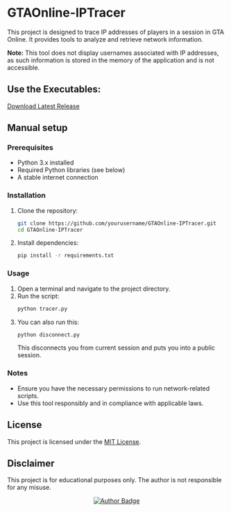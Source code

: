 # GTAOnline-IPTracer
This project is designed to trace IP addresses of players in a session in GTA Online. It provides tools to analyze and retrieve network information.

**Note:** This tool does not display usernames associated with IP addresses, as such information is stored in the memory of the application and is not accessible.

## Use the Executables:
[Download Latest Release](./releases/latest)

## Manual setup
### Prerequisites
- Python 3.x installed
- Required Python libraries (see below)
- A stable internet connection

### Installation
1. Clone the repository:
    ```bash
    git clone https://github.com/yourusername/GTAOnline-IPTracer.git
    cd GTAOnline-IPTracer
    ```
2. Install dependencies:
    ```bash
    pip install -r requirements.txt
    ```

### Usage
1. Open a terminal and navigate to the project directory.
2. Run the script:
    ```bash
    python tracer.py
    ```
3. You can also run this:
    ```bash
    python disconnect.py
    ```
    This disconnects you from current session and puts you into a public session.

### Notes
- Ensure you have the necessary permissions to run network-related scripts.
- Use this tool responsibly and in compliance with applicable laws.

## License
This project is licensed under the [MIT License](LICENSE).

## Disclaimer
This project is for educational purposes only. The author is not responsible for any misuse.

<div align="center">
    <a href="https://github.com/brittojo7n" target="_blank">
        <img src="https://img.shields.io/badge/Made%20by-Britto-1f425f.svg?style=for-the-badge&logo=github" alt="Author Badge"/>
    </a>
</div>
